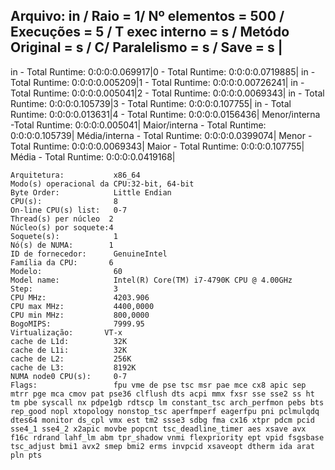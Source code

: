 Arquivo: in / Raio = 1/ Nº elementos = 500 / Execuções = 5 / T exec interno = s / Metódo Original = s / C/ Paralelismo = s / Save = s  |
------------------------------------------------------------------------------------------------------------------------------------------------------------------
in - Total Runtime: 0:0:0:0.069917|0 - Total Runtime: 0:0:0:0.0719885|
in - Total Runtime: 0:0:0:0.005209|1 - Total Runtime: 0:0:0:0.00726241|
in - Total Runtime: 0:0:0:0.005041|2 - Total Runtime: 0:0:0:0.0069343|
in - Total Runtime: 0:0:0:0.105739|3 - Total Runtime: 0:0:0:0.107755|
in - Total Runtime: 0:0:0:0.013631|4 - Total Runtime: 0:0:0:0.0156436|
Menor/interna -Total Runtime: 0:0:0:0.005041|
Maior/interna - Total Runtime: 0:0:0:0.105739|
Média/interna - Total Runtime: 0:0:0:0.0399074|
Menor - Total Runtime: 0:0:0:0.0069343|
Maior - Total Runtime: 0:0:0:0.107755|
Média - Total Runtime: 0:0:0:0.0419168|
```<code>
Arquitetura:           x86_64
Modo(s) operacional da CPU:32-bit, 64-bit
Byte Order:            Little Endian
CPU(s):                8
On-line CPU(s) list:   0-7
Thread(s) per núcleo  2
Núcleo(s) por soquete:4
Soquete(s):            1
Nó(s) de NUMA:        1
ID de fornecedor:      GenuineIntel
Família da CPU:       6
Modelo:                60
Model name:            Intel(R) Core(TM) i7-4790K CPU @ 4.00GHz
Step:                  3
CPU MHz:               4203.906
CPU max MHz:           4400,0000
CPU min MHz:           800,0000
BogoMIPS:              7999.95
Virtualização:       VT-x
cache de L1d:          32K
cache de L1i:          32K
cache de L2:           256K
cache de L3:           8192K
NUMA node0 CPU(s):     0-7
Flags:                 fpu vme de pse tsc msr pae mce cx8 apic sep mtrr pge mca cmov pat pse36 clflush dts acpi mmx fxsr sse sse2 ss ht tm pbe syscall nx pdpe1gb rdtscp lm constant_tsc arch_perfmon pebs bts rep_good nopl xtopology nonstop_tsc aperfmperf eagerfpu pni pclmulqdq dtes64 monitor ds_cpl vmx est tm2 ssse3 sdbg fma cx16 xtpr pdcm pcid sse4_1 sse4_2 x2apic movbe popcnt tsc_deadline_timer aes xsave avx f16c rdrand lahf_lm abm tpr_shadow vnmi flexpriority ept vpid fsgsbase tsc_adjust bmi1 avx2 smep bmi2 erms invpcid xsaveopt dtherm ida arat pln pts
